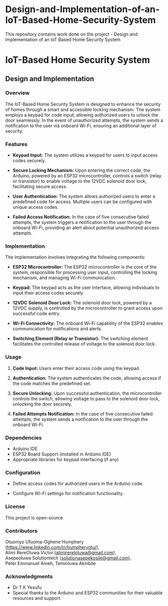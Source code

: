 # Design-and-Implementation-of-an-IoT-Based-Home-Security-System
This repository contains work done on the project - Design and Implementation of an IoT Based Home Security System

# IoT-Based Home Security System

## Design and Implementation

### Overview

The IoT-Based Home Security System is designed to enhance the security of homes through a smart and accessible locking mechanism. The system employs a keypad for code input, allowing authorized users to unlock the door seamlessly. In the event of unauthorized attempts, the system sends a notification to the user via onboard Wi-Fi, ensuring an additional layer of security.

### Features

- **Keypad Input:** The system utilizes a keypad for users to input access codes securely.

- **Secure Locking Mechanism:** Upon entering the correct code, the Arduino, powered by an ESP32 microcontroller, controls a switch (relay or transistor) to enable voltage to the 12VDC solenoid door lock, facilitating secure access.

- **User Authentication:** The system allows authorized users to enter a predefined code for access. Multiple users can be configured with unique access codes.

- **Failed Access Notification:** In the case of five consecutive failed attempts, the system triggers a notification to the user through the onboard Wi-Fi, providing an alert about potential unauthorized access attempts.

### Implementation

The implementation involves integrating the following components:

- **ESP32 Microcontroller:** The ESP32 microcontroller is the core of the system, responsible for processing user input, controlling the locking mechanism, and managing Wi-Fi communication.

- **Keypad:** The keypad acts as the user interface, allowing individuals to input their access codes securely.

- **12VDC Solenoid Door Lock:** The solenoid door lock, powered by a 12VDC supply, is controlled by the microcontroller to grant access upon successful code entry.

- **Wi-Fi Connectivity:** The onboard Wi-Fi capability of the ESP32 enables communication for notifications and alerts.

- **Switching Element (Relay or Transistor):** The switching element facilitates the controlled release of voltage to the solenoid door lock.

### Usage

1. **Code Input:** Users enter their access code using the keypad.

2. **Authentication:** The system authenticates the code, allowing access if the code matches the predefined set.

3. **Secure Unlocking:** Upon successful authentication, the microcontroller controls the switch, allowing voltage to pass to the solenoid door lock, unlocking the door securely.

4. **Failed Attempts Notification:** In the case of five consecutive failed attempts, the system sends a notification to the user through the onboard Wi-Fi.

### Dependencies

- Arduino IDE
- ESP32 Board Support (installed in Arduino IDE)
- Appropriate libraries for keypad interfacing (if any)

### Configuration

- Define access codes for authorized users in the Arduino code.

- Configure Wi-Fi settings for notification functionality.

### License

This project is open-source

### Contributors
Otuoniyo Ufuoma-Oghene Humphery (https://www.linkedin.com/in/humpheryotu/), <br/>
Alimi RereOluwa Victor (alimirereloluwa@gmail.com),<br/>
Asepeoluwa Solutiontech (solutionasepekosile@gmail.com), <br/>
Peter Emmanuel Ameh, </b>
Temioluwa Akinbile

### Acknowledgments
- Dr T.K Yesufu 
- Special thanks to the Arduino and ESP32 communities for their valuable resources and support.
